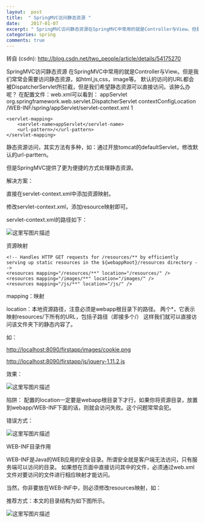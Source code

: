 ```yaml
---
layout:  post
title:  " SpringMVC访问静态资源 "
date:    2017-01-07
excerpt: " SpringMVC访问静态资源在SpringMVC中常用的就是Controller与View。但是我们常常会需要访问静态资源，如html,js,css，image等。默认的访问的URL都会被DispatcherServlet所拦截，但是我们希望静态资源可以直接访问。该肿么办呢？在配置文件：web.xml可以看到：appServletorg.springframework.web.servlet.DispatcherServletcontextConfigLocation/WEB-INF/spring/appServlet/servlet-context.xml1<servlet-mapping><servlet-name>appServlet</servlet-name><url-pattern>/</url-pattern></servlet-mapping>静态资源访问，其实方法有多种，如：通过开放tomcat的defaultServlet，修改默认的url-... "
categories: spring 
comments: true
---
```

转自 (csdn): http://blog.csdn.net/two_people/article/details/54175270
<div class="markdown_views">
 <p>SpringMVC访问静态资源  在SpringMVC中常用的就是Controller与View。但是我们常常会需要访问静态资源，如html,js,css，image等。  默认的访问的URL都会被DispatcherServlet所拦截，但是我们希望静态资源可以直接访问。该肿么办呢？  在配置文件：web.xml可以看到：  
  <!-- Processes application requests -->   appServlet  org.springframework.web.servlet.DispatcherServlet   contextConfigLocation  /WEB-INF/spring/appServlet/servlet-context.xml   1  </p> 
 <pre><code>&lt;servlet-mapping&gt;
    &lt;servlet-name&gt;appServlet&lt;/servlet-name&gt;
    &lt;url-pattern&gt;/&lt;/url-pattern&gt;
&lt;/servlet-mapping&gt;
</code></pre> 
 <p>静态资源访问，其实方法有多种，如：通过开放tomcat的defaultServlet，修改默认的url-parttern。</p> 
 <p>但是SpringMVC提供了更为便捷的方式处理静态资源。</p> 
 <p>解决方案：</p> 
 <p>直接在servlet-context.xml中添加资源映射。</p> 
 <p>修改servlet-context.xml，添加resource映射即可。</p> 
 <p>servlet-context.xml的路径如下：</p> 
 <p><img src="http://img.blog.csdn.net/20170107160347769?watermark/2/text/aHR0cDovL2Jsb2cuY3Nkbi5uZXQvdHdvX3Blb3BsZQ==/font/5a6L5L2T/fontsize/400/fill/I0JBQkFCMA==/dissolve/70/gravity/SouthEast" alt="这里写图片描述" title=""></p> 
 <p>资源映射</p> 
 <pre><code>&lt;!-- Handles HTTP GET requests for /resources/** by efficiently serving up static resources in the ${webappRoot}/resources directory --&gt;
&lt;resources mapping="/resources/**" location="/resources/" /&gt;
&lt;resources mapping="/images/**" location="/images/" /&gt;
&lt;resources mapping="/js/**" location="/js/" /&gt;
</code></pre> 
 <p>mapping：映射</p> 
 <p>location：本地资源路径，注意必须是webapp根目录下的路径。  两个*，它表示映射resources/下所有的URL，包括子路径（即接多个/）  这样我们就可以直接访问该文件夹下的静态内容了。</p> 
 <p>如：</p> 
 <p><a href="http://localhost:8090/firstapp/images/cookie.png">http://localhost:8090/firstapp/images/cookie.png</a></p> 
 <p><a href="http://localhost:8090/firstapp/js/jquery-1.11.2.js">http://localhost:8090/firstapp/js/jquery-1.11.2.js</a></p> 
 <p>效果：</p> 
 <p><img src="http://img.blog.csdn.net/20170107160443525?watermark/2/text/aHR0cDovL2Jsb2cuY3Nkbi5uZXQvdHdvX3Blb3BsZQ==/font/5a6L5L2T/fontsize/400/fill/I0JBQkFCMA==/dissolve/70/gravity/SouthEast" alt="这里写图片描述" title=""></p> 
 <p>陷阱：  配置的location一定要是webapp根目录下才行，如果你将资源目录，放置到webapp/WEB-INF下面的话，则就会访问失败。这个问题常常会犯。</p> 
 <p>错误方式：</p> 
 <p><img src="http://img.blog.csdn.net/20170107160528786?watermark/2/text/aHR0cDovL2Jsb2cuY3Nkbi5uZXQvdHdvX3Blb3BsZQ==/font/5a6L5L2T/fontsize/400/fill/I0JBQkFCMA==/dissolve/70/gravity/SouthEast" alt="这里写图片描述" title=""></p> 
 <p>WEB-INF目录作用</p> 
 <p>WEB-INF是Java的WEB应用的安全目录。所谓安全就是客户端无法访问，只有服务端可以访问的目录。  如果想在页面中直接访问其中的文件，必须通过web.xml文件对要访问的文件进行相应映射才能访问。</p> 
 <p>当然，你非要放在WEB-INF中，则必须修改resources映射，如：  </p> 
 <p>推荐方式：本文的目录结构为如下图所示。</p> 
 <p><img src="http://img.blog.csdn.net/20170107160616583?watermark/2/text/aHR0cDovL2Jsb2cuY3Nkbi5uZXQvdHdvX3Blb3BsZQ==/font/5a6L5L2T/fontsize/400/fill/I0JBQkFCMA==/dissolve/70/gravity/SouthEast" alt="这里写图片描述" title=""></p>
</div>